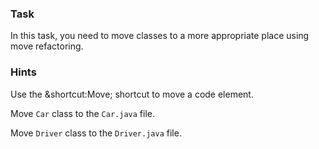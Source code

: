 ### Task

In this task, you need to move classes to a more appropriate place using move refactoring.

### Hints

<div class="hint" title="Shortcut for Move refactoring">

Use the &shortcut:Move; shortcut to move a code element.

</div>

<div class="hint" title="Refactoring hint">

Move `Car` class to the `Car.java` file.

Move `Driver` class to the `Driver.java` file.

</div>
